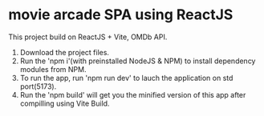 # movie arcade SPA using ReactJS

This project build on ReactJS + Vite, OMDb API.

1. Download the project files.
2. Run the 'npm i'(with preinstalled NodeJS & NPM) to install dependency modules from NPM.
3. To run the app, run 'npm run dev' to lauch the application on std port(5173).
4. Run the 'npm build' will get you the minified version of this app after compilling using Vite Build.
